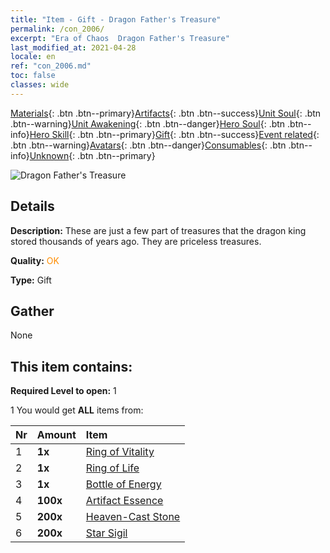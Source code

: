 ```yaml
---
title: "Item - Gift - Dragon Father's Treasure"
permalink: /con_2006/
excerpt: "Era of Chaos  Dragon Father's Treasure"
last_modified_at: 2021-04-28
locale: en
ref: "con_2006.md"
toc: false
classes: wide
---
```

 [Materials](/Items/){: .btn .btn--primary}[Artifacts](/Items/Artifacts/){: .btn .btn--success}[Unit Soul](/Items/UnitSoul/){: .btn .btn--warning}[Unit Awakening](/Items/UnitAwakening/){: .btn .btn--danger}[Hero Soul](/Items/HeroSoul/){: .btn .btn--info}[Hero Skill](/Items/HeroSkill/){: .btn .btn--primary}[Gift](/Items/Gift/){: .btn .btn--success}[Event related](/Items/Events/){: .btn .btn--warning}[Avatars](/Items/Avatars/){: .btn .btn--danger}[Consumables](/Items/Consumables/){: .btn .btn--info}[Unknown](/Items/Unknown/){: .btn .btn--primary}

 ![Dragon Father's Treasure](/images/t/BloodoftheDragon_1.png)

## Details
 **Description:** These are just a few part of treasures that the dragon king stored thousands of years ago. They are priceless treasures.

 **Quality:** <span style="color: #FF8C00">OK</span>

 **Type:** Gift

## Gather

  None

## This item contains:

 **Required Level to open:** 1

 1 You would get **ALL** items  from:

  | Nr | Amount |     Item    |
  |:---|:-------|:------------|
  | 1 |  **1x** | [Ring of Vitality](/Items/art_106/) |  | 
  | 2 |  **1x** | [Ring of Life](/Items/art_107/) |  | 
  | 3 |  **1x** | [Bottle of Energy](/Items/art_108/) |  | 
  | 4 |  **100x** | [Artifact Essence](/Items/con_761/) |  | 
  | 5 |  **200x** | [Heaven-Cast Stone](/Items/art_188/) |  | 
  | 6 |  **200x** | [Star Sigil](/Items/con_876/) |  | 
